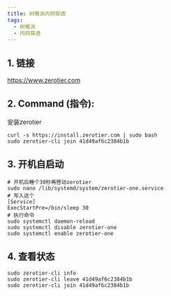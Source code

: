```yaml
---
title: 树莓派内网穿透
tags:
  - 树莓派
  - 内网穿透
---
```

## 1. 链接

https://www.zerotier.com

## 2. Command (指令):

安装zerotier

```shell
curl -s https://install.zerotier.com | sudo bash
sudo zerotier-cli join 41d49af6c2384b1b
```

## 3. 开机自启动

```shell
# 开机后睡个30秒再啓动zerotier
sudo nano /lib/systemd/system/zerotier-one.service
# 写入这个
[Service]
ExecStartPre=/bin/sleep 30
# 执行命令
sudo systemctl daemon-reload
sudo systemctl disable zerotier-one
sudo systemctl enable zerotier-one
```

## 4. 查看状态

```shell
sudo zerotier-cli info
sudo zerotier-cli leave 41d49af6c2384b1b
sudo zerotier-cli join 41d49af6c2384b1b
```

